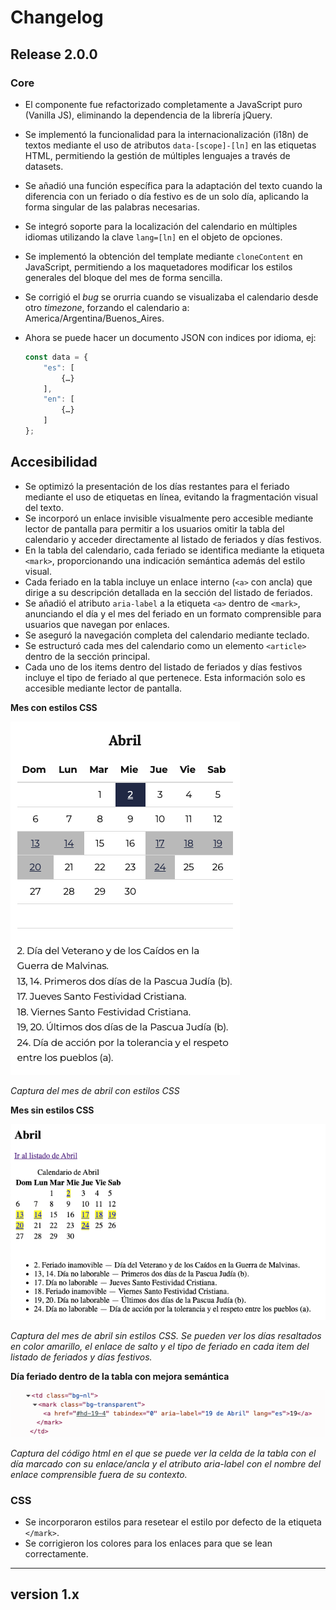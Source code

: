 # Changelog

## Release 2.0.0

### Core

- El componente fue refactorizado completamente a JavaScript puro (Vanilla JS), eliminando la dependencia de la librería jQuery.
- Se implementó la funcionalidad para la internacionalización (i18n) de textos mediante el uso de atributos `data-[scope]-[ln]` en las etiquetas HTML, permitiendo la gestión de múltiples lenguajes a través de datasets.
- Se añadió una función específica para la adaptación del texto cuando la diferencia con un feriado o día festivo es de un solo día, aplicando la forma singular de las palabras necesarias.
- Se integró soporte para la localización del calendario en múltiples idiomas utilizando la clave `lang=[ln]` en el objeto de opciones.
- Se implementó la obtención del template mediante `cloneContent` en JavaScript, permitiendo a los maquetadores modificar los estilos generales del bloque del mes de forma sencilla.
- Se corrigió el _bug_ se orurria cuando se visualizaba el calendario desde otro _timezone_, forzando el calendario a: America/Argentina/Buenos_Aires.
- Ahora se puede hacer un documento JSON con indices por idioma, ej:
  

    ```js
    const data = {
        "es": [
            {…}
        ],
        "en": [
            {…}
        ]
    };
    ```


## Accesibilidad

- Se optimizó la presentación de los días restantes para el feriado mediante el uso de etiquetas en línea, evitando la fragmentación visual del texto.
- Se incorporó un enlace invisible visualmente pero accesible mediante lector de pantalla para permitir a los usuarios omitir la tabla del calendario y acceder directamente al listado de feriados y días festivos.
- En la tabla del calendario, cada feriado se identifica mediante la etiqueta `<mark>`, proporcionando una indicación semántica además del estilo visual.
- Cada feriado en la tabla incluye un enlace interno (`<a>` con ancla) que dirige a su descripción detallada en la sección del listado de feriados.
- Se añadió el atributo `aria-label` a la etiqueta `<a>` dentro de `<mark>`, anunciando el día y el mes del feriado en un formato comprensible para usuarios que navegan por enlaces.
- Se aseguró la navegación completa del calendario mediante teclado.
- Se estructuró cada mes del calendario como un elemento `<article>` dentro de la sección principal.
- Cada uno de los items dentro del listado de feriados y días festivos incluye el tipo de feriado al que pertenece. Esta información solo es accesible mediante lector de pantalla.

**Mes con estilos CSS**

![Captura del mes de abril con estilos CSS](./img/month-style.png)

_Captura del mes de abril con estilos CSS_

**Mes sin estilos CSS**

![Captura del mes de abril sin estilos CSS](./img/month-no-style.png)

_Captura del mes de abril sin estilos CSS. Se pueden ver los días resaltados en color amarillo, el enlace de salto y el tipo de feriado en cada item del listado de feriados y días festivos._


**Día feriado dentro de la tabla con mejora semántica**

![Captura del código html en el que se puede ver el día feriado](./img/day-mark.png)

_Captura del código html en el que se puede ver la celda de la tabla con el día marcado con su enlace/ancla y el atributo aria-label con el nombre del enlace comprensible fuera de su contexto._

### CSS

- Se incorporaron estilos para resetear el estilo por defecto de la etiqueta `</mark>`.
- Se corrigieron los colores para los enlaces para que se lean correctamente.

----

## version 1.x